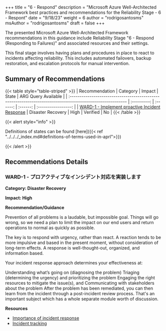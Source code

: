 +++
title = "6 - Respond"
description = "Microsoft Azure Well-Architected Framework best practices and recommendations for the Reliability Stage - 6 - Respont"
date = "9/18/23"
weight = 6
author = "rodrigosantosms"
msAuthor = "rodrigosantosms"
draft = false
+++

The presented Microsoft Azure Well-Architected Framework recommendations in this guidance include Reliability Stage "6 - Respond (Responding to Failures)" and associated resources and their settings.

This final stage involves having plans and procedures in place to react to incidents affecting reliability. This includes automated failovers, backup restoration, and escalation protocols for manual intervention.

## Summary of Recommendations

{{< table style="table-striped" >}}
| Recommendation                                                                                              |  Category          |  Impact   |  State   | ARG Query Available |
| :---------------------------------------------------------------------------------------------------------- | :---------:        | :------:  | :------: | :-----------------: |
| [WARD-1 - Implement proactive Incident Response](#ward-1---implement-proactive-incident-response)           |  Disaster Recovery |   High    | Verified |         No          |
{{< /table >}}

{{< alert style="info" >}}

Definitions of states can be found [here]({{< ref "../../../_index.md#definitions-of-terms-used-in-aprl">}})

{{< /alert >}}

## Recommendations Details

### WARD-1 - プロアクティブなインシデント対応を実装します

**Category: Disaster Recovery**

**Impact: High**

**Recommendation/Guidance**

Prevention of all problems is a laudable, but impossible goal. Things will go wrong, so we need a plan to limit the impact on our end users and return operations to normal as quickly as possible.

The key is to respond with urgency, rather than react. A reaction tends to be more impulsive and based in the present moment, without consideration of long-term effects. A response is well-thought-out, organized, and information based.

Your incident response approach determines your effectiveness at:

Understanding what’s going on (diagnosing the problem)
Triaging (determining the urgency) and prioritizing the problem
Engaging the right resources to mitigate the issue(s), and
Communicating with stakeholders about the problem
After the problem has been remediated, you can then learn from the incident through a post-incident review process. That's an important subject which has a whole separate module worth of discussion.

**Resources**

- [Importance of incident response](https://learn.microsoft.com/training/modules/improve-reliability-incidents/2-importance)
- [Incident tracking](https://learn.microsoft.com/training/modules/improve-reliability-incidents/5-tracking)

<br><br>
